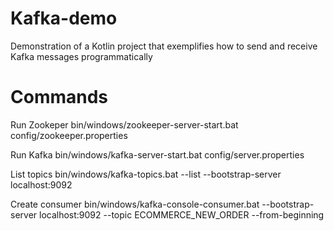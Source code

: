 # Kafka-demo
Demonstration of a Kotlin project that exemplifies how to send and receive Kafka messages programmatically 

# Commands 
Run Zookeper
	bin/windows/zookeeper-server-start.bat config/zookeeper.properties

Run Kafka
	bin/windows/kafka-server-start.bat config/server.properties

List topics
	bin/windows/kafka-topics.bat --list --bootstrap-server localhost:9092

Create consumer 
	bin/windows/kafka-console-consumer.bat --bootstrap-server localhost:9092 --topic ECOMMERCE_NEW_ORDER --from-beginning
